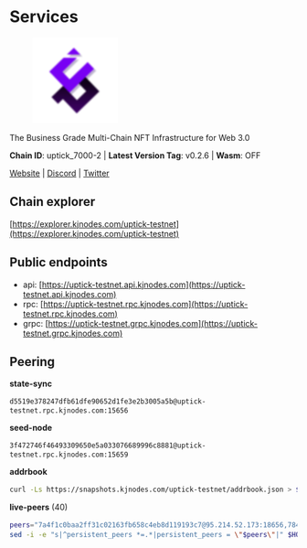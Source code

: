 # Services

<figure><img src="https://raw.githubusercontent.com/kj89/cosmos-images/main/logos/uptick.png" width="150" alt=""><figcaption></figcaption></figure>

The Business Grade Multi-Chain NFT Infrastructure for Web 3.0

**Chain ID**: uptick_7000-2 | **Latest Version Tag**: v0.2.6 | **Wasm**: OFF

[Website](https://uptick.network) | [Discord](https://discord.gg/UzeHS7fu5H) | [Twitter](https://twitter.com/uptickproject)




## Chain explorer
[https://explorer.kjnodes.com/uptick-testnet](https://explorer.kjnodes.com/uptick-testnet)

## Public endpoints

* api: [https://uptick-testnet.api.kjnodes.com](https://uptick-testnet.api.kjnodes.com)
* rpc: [https://uptick-testnet.rpc.kjnodes.com](https://uptick-testnet.rpc.kjnodes.com)
* grpc: [https://uptick-testnet.grpc.kjnodes.com](https://uptick-testnet.grpc.kjnodes.com)

## Peering

**state-sync**

```text
d5519e378247dfb61dfe90652d1fe3e2b3005a5b@uptick-testnet.rpc.kjnodes.com:15656
```

**seed-node**

```text
3f472746f46493309650e5a033076689996c8881@uptick-testnet.rpc.kjnodes.com:15659
```

**addrbook**
```bash
curl -Ls https://snapshots.kjnodes.com/uptick-testnet/addrbook.json > $HOME/.uptickd/config/addrbook.json
```

**live-peers** (40)
```bash
peers="7a4f1c0baa2ff31c02163fb658c4eb8d119193c7@95.214.52.173:18656,7840c994f5d84bf114ebb10ba704ded1c1bd12fd@65.109.112.20:11054,6af07daddb8a57c01d05d8c0894f8293a41090d0@185.245.183.122:26656,dedd92019e364182bc24e7d4052fd7cefa94a976@65.108.200.60:20656,7849e4320385434b0828a3e0206a3b69767393f6@65.109.91.227:26656,49c86b1fdc3f99ac3108904aef4f64297f3f1415@209.222.97.81:26656,8f6fbc1a1119f5827e1768aca3577724460fb61f@157.90.213.40:26656,d5519e378247dfb61dfe90652d1fe3e2b3005a5b@65.109.68.190:15656,11995495f726f4e4c2ab74862fdb30e87c167448@65.108.195.235:27656,b14b4e3a46180eccf00d816aed5338db925e2237@185.225.191.149:26656,d0a53deabbc668a5bade8fc8b92cb9b0cba48c94@65.109.117.229:36656,7dace139a0389ca95c5eda64ddf19a01e6d60d02@95.214.52.206:26656,1c66685cbf5c8dc0a739eb57c896d35eb2eed17c@141.94.139.233:28656,b483acbcae7ccd1244f588144245e9d1124c3de5@88.99.56.200:26666,af5262526a0800a29a0a7194e1488a9fa62d0005@195.3.223.208:26656,fb2308819cefcdd8a74e957f82156625c47c42bc@65.108.229.95:26656,94734f927b16ff91f5e45875396295d6173ca918@74.50.70.118:11574,a489dcbd4c5b7ef20d77c51dba217e85c631f463@65.108.105.48:20456,d8777278648d8fc93800692a8b96a7f104df4f9a@194.163.135.127:26656,0afb5ce897e69eec34fb32bf87f4a2f93f79e0b3@65.109.65.210:30656,eb5a3112a64944e2bd701ff8aa99ab95209c6310@185.198.27.110:26656,b9d3fe835ded0b93c39befad43fb3c4964ae740f@91.195.101.100:26656,661e4acbdb446e543e5e86831b5750df829bc0e0@65.109.19.146:26656,70c19420bb2d40c5a6c3466c69ead6e0877b9cc7@45.85.250.108:26656,45f58ce671967a10933ea3e2279be03f0ebcb42c@85.114.134.219:16656,737e25ce01c94b20bdcb3d9ce642837ae7f4069a@135.181.116.9:31301,1cc42ab449f3e3877d8f69ad78182cf9e07c2475@75.119.159.159:29656,a818920590d15226a206ec4c73b1c5c20c56a435@65.21.134.202:26666,9fda526bd693e6b35a877a087f0061d4f20a7fba@65.108.108.52:20656,49c9876d8ad31ccfd3a169fa93d568ceec946476@65.108.229.46:26656,5279dd29f49dc5b0b27802af0d475294144c8e6f@65.109.6.21:26656,b9e0210809b9dfc9cd299c6e83116d7fa45c6e27@65.109.68.93:46656,d42cf28de5fcf5786d78fce2936633c9eb927b2e@65.109.84.214:56656,e9fee55fdf6668e4e04927cdd85bbbbc9e9e43b1@209.145.62.101:26656,f58fd7ff25183e7e0dc3c35e667641129a8bc2cd@144.76.27.79:26656,0aee682fb3453170737149203e5c23d2e0c46058@142.132.253.112:15656,2c952455a0e425081b54855091ab84c1fe73c4bc@65.108.231.124:10656,dd8080d9ea1f3830370a4f51ca6fe858a3d32191@65.108.72.253:11656,e24bde7fe207160442fe6b93ee376a739def5757@51.222.248.153:26656,5739ae6fab71ec95fb3112f4d1ea2845782fa9f7@54.92.137.6:26656"
sed -i -e "s|^persistent_peers *=.*|persistent_peers = \"$peers\"|" $HOME/.uptickd/config/config.toml
```

